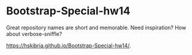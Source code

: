 # Bootstrap-Special-hw14
Great repository names are short and memorable. Need inspiration? How about verbose-sniffle?



https://hskibria.github.io/Bootstrap-Special-hw14/.
